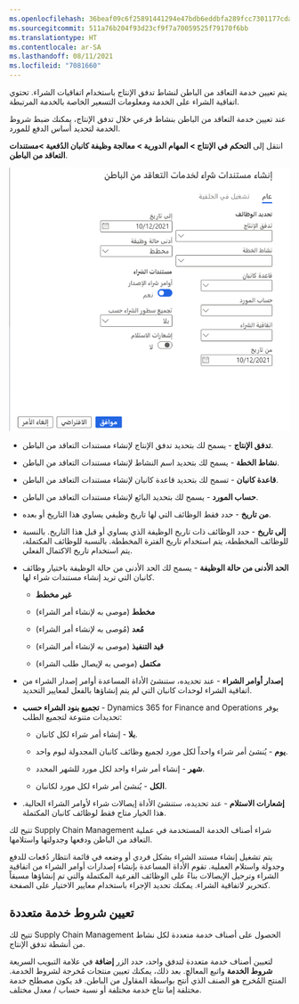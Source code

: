 ```yaml
---
ms.openlocfilehash: 36beaf09c6f25891441294e47bdb6eddbfa289fcc7301177cda409010cad7c1a
ms.sourcegitcommit: 511a76b204f93d23cf9f7a70059525f79170f6bb
ms.translationtype: HT
ms.contentlocale: ar-SA
ms.lasthandoff: 08/11/2021
ms.locfileid: "7081660"
---
```


يتم تعيين خدمة التعاقد من الباطن لنشاط تدفق الإنتاج باستخدام اتفاقيات الشراء. تحتوي اتفاقية الشراء على الخدمة ومعلومات التسعير الخاصة بالخدمة المرتبطة.

عند تعيين خدمة التعاقد من الباطن بنشاط فرعي خلال تدفق الإنتاج، يمكنك ضبط شروط الخدمة لتحديد أساس الدفع للمورد.

انتقل إلى **التحكم في الإنتاج > المهام الدورية > معالجة وظيفة كانبان الدُفعية >مستندات التعاقد من الباطن**.

![لقطة شاشة لصفحة إنشاء مستندات شراء لخدمات التعاقد من الباطن.](../media/subcontract-documents.png) 

-   **تدفق الإنتاج** - يسمح لك بتحديد تدفق الإنتاج لإنشاء مستندات التعاقد من الباطن.

-   **نشاط الخطة** - يسمح لك بتحديد اسم النشاط لإنشاء مستندات التعاقد من الباطن.

-   **قاعدة كانبان** - تسمح لك بتحديد قاعدة كانبان لإنشاء مستندات التعاقد من الباطن.

-   **حساب المورد** - يسمح لك بتحديد البائع لإنشاء مستندات التعاقد من الباطن.

-   **من تاريخ** - حدد فقط الوظائف التي لها تاريخ وظيفي يساوي هذا التاريخ أو بعده.

-   **إلى تاريخ** - حدد الوظائف ذات تاريخ الوظيفة الذي يساوي أو قبل هذا التاريخ. بالنسبة للوظائف المخططة، يتم استخدام تاريخ الفترة المخططة. بالنسبة للوظائف المكتملة، يتم استخدام تاريخ الاكتمال الفعلي.

-   **الحد الأدنى من حالة الوظيفة** - يسمح لك الحد الأدنى من حالة الوظيفة باختيار وظائف كانبان التي تريد إنشاء مستندات شراء لها.

    -   **غير مخطط**

    -   **مخطط** (موصى به لإنشاء أمر الشراء)

    -   **مُعد** (مُوصى به لإنشاء أمر الشراء)

    -   **قيد التنفيذ** (موصى به لإنشاء أمر الشراء)

    -   **مكتمل** (موصى به لإيصال طلب الشراء)

-   **إصدار أوامر الشراء** - عند تحديده، ستنشئ الأداة المساعدة أوامر إصدار الشراء من اتفاقية الشراء لوحدات كانبان التي لم يتم إنشاؤها بالفعل لمعايير التحديد.

-   **تجميع بنود الشراء حسب** - Dynamics 365 for Finance and Operations يوفر تحديدات متنوعة لتجميع الطلب:

    -   **بلا** - إنشاء أمر شراء لكل كانبان.

    -   **يوم** - يُنشئ أمر شراء واحداً لكل مورد لجميع وظائف كانبان المجدولة ليوم واحد.

    -   **شهر** - إنشاء أمر شراء واحد لكل مورد للشهر المحدد.

    -   **الكل** - يُنشئ أمر شراء لكل مورد لكانبان.

-   **إشعارات الاستلام** - عند تحديده، ستنشئ الأداة إيصالات شراء لأوامر الشراء الحالية. هذا الخيار متاح فقط لوظائف كانبان المكتملة.

تتيح لك Supply Chain Management شراء أصناف الخدمة المستخدمة في عملية التعاقد من الباطن ودفعها وجدولتها واستلامها.

يتم تشغيل إنشاء مستند الشراء بشكل فردي أو وضعه في قائمة انتظار دُفعات للدفع وجدولة واستلام العملية. تقوم الأداة المساعدة بإنشاء إصدارات أوامر الشراء من اتفاقية الشراء وترحيل الإيصالات بناءً على الوظائف الفرعية المكتملة والتي تم إنشاؤها مسبقاً كتحرير لاتفاقية الشراء. يمكنك تحديد الإجراء باستخدام معايير الاختيار على الصفحة.

## <a name="assign-multiple-service-terms"></a>تعيين شروط خدمة متعددة

تتيح لك Supply Chain Management الحصول على أصناف خدمة متعددة لكل نشاط من أنشطة تدفق الإنتاج.

لتعيين أصناف خدمة متعددة لتدفق واحد، حدد الزر **إضافة** في علامة التبويب السريعة **شروط الخدمة** واتبع المعالج. بعد ذلك، يمكنك تعيين منتجات مُخرجة لشروط الخدمة. المنتج المُخرج هو الصنف الذي أُنتج بواسطة المقاول من الباطن. قد يكون مصطلح خدمة مختلفة إما نتاج خدمة مختلفة أو نسبة حساب / معدل مختلف.
